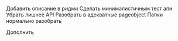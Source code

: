 Добавить описание в ридми
Сделать минималистичным тест апи
Убрать лишнее API
Разобрать в адекватные pageobject
Папки нормально разобрать

Дополнить
